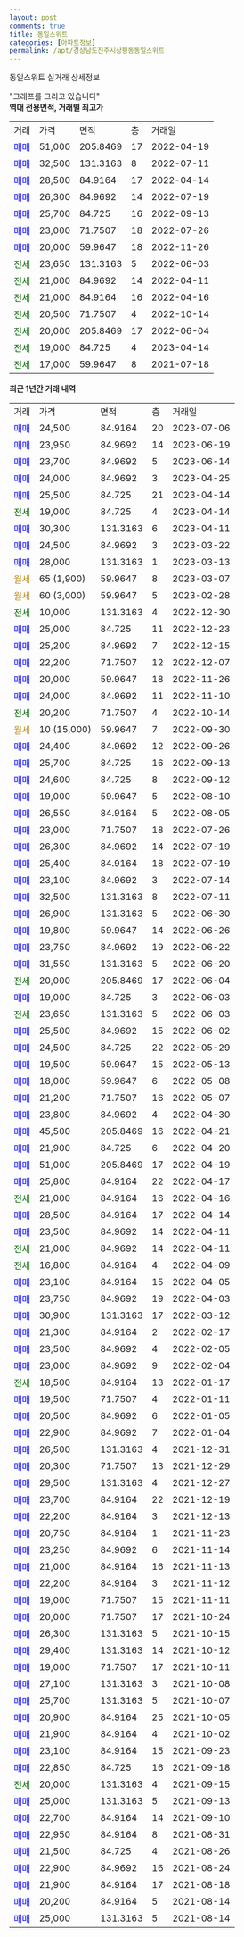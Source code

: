 ```yaml
---
layout: post
comments: true
title: 동일스위트
categories: [아파트정보]
permalink: /apt/경상남도진주시상평동동일스위트
---
```


동일스위트 실거래 상세정보

<script type="text/javascript">
  google.charts.load('current', {'packages':['line', 'corechart']});
  google.charts.setOnLoadCallback(drawChart);

  function drawChart() {
    var data = new google.visualization.DataTable();
    data.addColumn('date', '거래일');
    data.addColumn('number', "매매");
    data.addColumn('number', "전세");
    data.addColumn('number', "전매");

    data.addRows([[new Date(Date.parse("2023-07-06")), 24500, null, null], [new Date(Date.parse("2023-06-19")), 23950, null, null], [new Date(Date.parse("2023-06-14")), 23700, null, null], [new Date(Date.parse("2023-04-25")), 24000, null, null], [new Date(Date.parse("2023-04-14")), 25500, null, null], [new Date(Date.parse("2023-04-14")), null, 19000, null], [new Date(Date.parse("2023-04-11")), 30300, null, null], [new Date(Date.parse("2023-03-22")), 24500, null, null], [new Date(Date.parse("2023-03-13")), 28000, null, null], [new Date(Date.parse("2023-03-07")), null, null, null], [new Date(Date.parse("2023-02-28")), null, null, null], [new Date(Date.parse("2022-12-30")), null, 10000, null], [new Date(Date.parse("2022-12-23")), 25000, null, null], [new Date(Date.parse("2022-12-15")), 25200, null, null], [new Date(Date.parse("2022-12-07")), 22200, null, null], [new Date(Date.parse("2022-11-26")), 20000, null, null], [new Date(Date.parse("2022-11-10")), 24000, null, null], [new Date(Date.parse("2022-10-14")), null, 20200, null], [new Date(Date.parse("2022-09-30")), null, null, null], [new Date(Date.parse("2022-09-26")), 24400, null, null], [new Date(Date.parse("2022-09-13")), 25700, null, null], [new Date(Date.parse("2022-09-12")), 24600, null, null], [new Date(Date.parse("2022-08-10")), 19000, null, null], [new Date(Date.parse("2022-08-05")), 26550, null, null], [new Date(Date.parse("2022-07-26")), 23000, null, null], [new Date(Date.parse("2022-07-19")), 26300, null, null], [new Date(Date.parse("2022-07-19")), 25400, null, null], [new Date(Date.parse("2022-07-14")), 23100, null, null], [new Date(Date.parse("2022-07-11")), 32500, null, null], [new Date(Date.parse("2022-06-30")), 26900, null, null], [new Date(Date.parse("2022-06-26")), 19800, null, null], [new Date(Date.parse("2022-06-22")), 23750, null, null], [new Date(Date.parse("2022-06-20")), 31550, null, null], [new Date(Date.parse("2022-06-04")), null, 20000, null], [new Date(Date.parse("2022-06-03")), 19000, null, null], [new Date(Date.parse("2022-06-03")), null, 23650, null], [new Date(Date.parse("2022-06-02")), 25500, null, null], [new Date(Date.parse("2022-05-29")), 24500, null, null], [new Date(Date.parse("2022-05-13")), 19500, null, null], [new Date(Date.parse("2022-05-08")), 18000, null, null], [new Date(Date.parse("2022-05-07")), 21200, null, null], [new Date(Date.parse("2022-04-30")), 23800, null, null], [new Date(Date.parse("2022-04-21")), 45500, null, null], [new Date(Date.parse("2022-04-20")), 21900, null, null], [new Date(Date.parse("2022-04-19")), 51000, null, null], [new Date(Date.parse("2022-04-17")), 25800, null, null], [new Date(Date.parse("2022-04-16")), null, 21000, null], [new Date(Date.parse("2022-04-14")), 28500, null, null], [new Date(Date.parse("2022-04-11")), 23500, null, null], [new Date(Date.parse("2022-04-11")), null, 21000, null], [new Date(Date.parse("2022-04-09")), null, 16800, null], [new Date(Date.parse("2022-04-05")), 23100, null, null], [new Date(Date.parse("2022-04-03")), 23750, null, null], [new Date(Date.parse("2022-03-12")), 30900, null, null], [new Date(Date.parse("2022-02-17")), 21300, null, null], [new Date(Date.parse("2022-02-05")), 23500, null, null], [new Date(Date.parse("2022-02-04")), 23000, null, null], [new Date(Date.parse("2022-01-17")), null, 18500, null], [new Date(Date.parse("2022-01-11")), 19500, null, null], [new Date(Date.parse("2022-01-05")), 20500, null, null], [new Date(Date.parse("2022-01-04")), 22900, null, null], [new Date(Date.parse("2021-12-31")), 26500, null, null], [new Date(Date.parse("2021-12-29")), 20300, null, null], [new Date(Date.parse("2021-12-27")), 29500, null, null], [new Date(Date.parse("2021-12-19")), 23700, null, null], [new Date(Date.parse("2021-12-13")), 22200, null, null], [new Date(Date.parse("2021-11-23")), 20750, null, null], [new Date(Date.parse("2021-11-14")), 23250, null, null], [new Date(Date.parse("2021-11-13")), 21000, null, null], [new Date(Date.parse("2021-11-12")), 22200, null, null], [new Date(Date.parse("2021-11-11")), 19000, null, null], [new Date(Date.parse("2021-10-24")), 20000, null, null], [new Date(Date.parse("2021-10-15")), 26300, null, null], [new Date(Date.parse("2021-10-12")), 29400, null, null], [new Date(Date.parse("2021-10-11")), 19000, null, null], [new Date(Date.parse("2021-10-08")), 27100, null, null], [new Date(Date.parse("2021-10-07")), 25700, null, null], [new Date(Date.parse("2021-10-05")), 20900, null, null], [new Date(Date.parse("2021-10-02")), 21900, null, null], [new Date(Date.parse("2021-09-23")), 23100, null, null], [new Date(Date.parse("2021-09-18")), 22850, null, null], [new Date(Date.parse("2021-09-15")), null, 20000, null], [new Date(Date.parse("2021-09-13")), 25000, null, null], [new Date(Date.parse("2021-09-10")), 22700, null, null], [new Date(Date.parse("2021-08-31")), 22950, null, null], [new Date(Date.parse("2021-08-26")), 21500, null, null], [new Date(Date.parse("2021-08-24")), 22900, null, null], [new Date(Date.parse("2021-08-18")), 21900, null, null], [new Date(Date.parse("2021-08-14")), 20200, null, null], [new Date(Date.parse("2021-08-14")), 25000, null, null]]);

    var options = {
      hAxis: {
        format: 'yyyy/MM/dd'
      },    
      lineWidth: 0,
      pointsVisible: true,    
      title: '최근 1년간 유형별 실거래가 분포',
      legend: { position: 'bottom' }
    };

    var formatter = new google.visualization.NumberFormat({pattern:'###,###'} );
    formatter.format(data, 1);
    formatter.format(data, 2);
    
    setTimeout(function() {
        var chart = new google.visualization.LineChart(document.getElementById('columnchart_material'));
        chart.draw(data, (options));
        document.getElementById('loading').style.display = 'none';
    }, 200);
  }
</script>


<div id="loading" style="z-index:20; display: block; margin-left: 0px">"그래프를 그리고 있습니다"</div>
<div id="columnchart_material" style="width: 95%; margin-left: 0px; display: block"></div>
<!-- contents start -->
<b>역대 전용면적, 거래별 최고가</b>
<table class="sortable">
    <tr>
      <td>거래</td>
      <td>가격</td>
      <td>면적</td>
      <td>층</td>
      <td>거래일</td>
    </tr>
        <tr>
          <td><a style="color: blue">매매</a></td>
          <td>51,000</td>
          <td>205.8469</td>
          <td>17</td>
          <td>2022-04-19</td>
        </tr>            <tr>
          <td><a style="color: blue">매매</a></td>
          <td>32,500</td>
          <td>131.3163</td>
          <td>8</td>
          <td>2022-07-11</td>
        </tr>            <tr>
          <td><a style="color: blue">매매</a></td>
          <td>28,500</td>
          <td>84.9164</td>
          <td>17</td>
          <td>2022-04-14</td>
        </tr>            <tr>
          <td><a style="color: blue">매매</a></td>
          <td>26,300</td>
          <td>84.9692</td>
          <td>14</td>
          <td>2022-07-19</td>
        </tr>            <tr>
          <td><a style="color: blue">매매</a></td>
          <td>25,700</td>
          <td>84.725</td>
          <td>16</td>
          <td>2022-09-13</td>
        </tr>            <tr>
          <td><a style="color: blue">매매</a></td>
          <td>23,000</td>
          <td>71.7507</td>
          <td>18</td>
          <td>2022-07-26</td>
        </tr>            <tr>
          <td><a style="color: blue">매매</a></td>
          <td>20,000</td>
          <td>59.9647</td>
          <td>18</td>
          <td>2022-11-26</td>
        </tr>        
        <tr>
              <td><a style="color: darkgreen">전세</a></td>
              <td>23,650</td>
              <td>131.3163</td>
              <td>5</td>
              <td>2022-06-03</td>
            </tr>            <tr>
              <td><a style="color: darkgreen">전세</a></td>
              <td>21,000</td>
              <td>84.9692</td>
              <td>14</td>
              <td>2022-04-11</td>
            </tr>            <tr>
              <td><a style="color: darkgreen">전세</a></td>
              <td>21,000</td>
              <td>84.9164</td>
              <td>16</td>
              <td>2022-04-16</td>
            </tr>            <tr>
              <td><a style="color: darkgreen">전세</a></td>
              <td>20,500</td>
              <td>71.7507</td>
              <td>4</td>
              <td>2022-10-14</td>
            </tr>            <tr>
              <td><a style="color: darkgreen">전세</a></td>
              <td>20,000</td>
              <td>205.8469</td>
              <td>17</td>
              <td>2022-06-04</td>
            </tr>            <tr>
              <td><a style="color: darkgreen">전세</a></td>
              <td>19,000</td>
              <td>84.725</td>
              <td>4</td>
              <td>2023-04-14</td>
            </tr>            <tr>
              <td><a style="color: darkgreen">전세</a></td>
              <td>17,000</td>
              <td>59.9647</td>
              <td>8</td>
              <td>2021-07-18</td>
            </tr>        
    
</table>

<b>최근 1년간 거래 내역</b>

<table class="sortable">
    <tr>
      <td>거래</td>
      <td>가격</td>
      <td>면적</td>
      <td>층</td>
      <td>거래일</td>
    </tr>
    <tr>
      <td><a style="color: blue">매매</a></td>
      <td>24,500</td>
      <td>84.9164</td>
      <td>20</td>
      <td>2023-07-06</td>
    </tr>          <tr>
      <td><a style="color: blue">매매</a></td>
      <td>23,950</td>
      <td>84.9692</td>
      <td>14</td>
      <td>2023-06-19</td>
    </tr>          <tr>
      <td><a style="color: blue">매매</a></td>
      <td>23,700</td>
      <td>84.9692</td>
      <td>5</td>
      <td>2023-06-14</td>
    </tr>          <tr>
      <td><a style="color: blue">매매</a></td>
      <td>24,000</td>
      <td>84.9692</td>
      <td>3</td>
      <td>2023-04-25</td>
    </tr>          <tr>
      <td><a style="color: blue">매매</a></td>
      <td>25,500</td>
      <td>84.725</td>
      <td>21</td>
      <td>2023-04-14</td>
    </tr>          <tr>
      <td><a style="color: darkgreen">전세</a></td>
      <td>19,000</td>
      <td>84.725</td>
      <td>4</td>
      <td>2023-04-14</td>
    </tr>          <tr>
      <td><a style="color: blue">매매</a></td>
      <td>30,300</td>
      <td>131.3163</td>
      <td>6</td>
      <td>2023-04-11</td>
    </tr>          <tr>
      <td><a style="color: blue">매매</a></td>
      <td>24,500</td>
      <td>84.9692</td>
      <td>3</td>
      <td>2023-03-22</td>
    </tr>          <tr>
      <td><a style="color: blue">매매</a></td>
      <td>28,000</td>
      <td>131.3163</td>
      <td>1</td>
      <td>2023-03-13</td>
    </tr>          <tr>
      <td><a style="color: darkgoldenrod">월세</a></td>
      <td>65 (1,900)</td>
      <td>59.9647</td>
      <td>8</td>
      <td>2023-03-07</td>
    </tr>          <tr>
      <td><a style="color: darkgoldenrod">월세</a></td>
      <td>60 (3,000)</td>
      <td>59.9647</td>
      <td>5</td>
      <td>2023-02-28</td>
    </tr>          <tr>
      <td><a style="color: darkgreen">전세</a></td>
      <td>10,000</td>
      <td>131.3163</td>
      <td>4</td>
      <td>2022-12-30</td>
    </tr>          <tr>
      <td><a style="color: blue">매매</a></td>
      <td>25,000</td>
      <td>84.725</td>
      <td>11</td>
      <td>2022-12-23</td>
    </tr>          <tr>
      <td><a style="color: blue">매매</a></td>
      <td>25,200</td>
      <td>84.9692</td>
      <td>7</td>
      <td>2022-12-15</td>
    </tr>          <tr>
      <td><a style="color: blue">매매</a></td>
      <td>22,200</td>
      <td>71.7507</td>
      <td>12</td>
      <td>2022-12-07</td>
    </tr>          <tr>
      <td><a style="color: blue">매매</a></td>
      <td>20,000</td>
      <td>59.9647</td>
      <td>18</td>
      <td>2022-11-26</td>
    </tr>          <tr>
      <td><a style="color: blue">매매</a></td>
      <td>24,000</td>
      <td>84.9692</td>
      <td>11</td>
      <td>2022-11-10</td>
    </tr>          <tr>
      <td><a style="color: darkgreen">전세</a></td>
      <td>20,200</td>
      <td>71.7507</td>
      <td>4</td>
      <td>2022-10-14</td>
    </tr>          <tr>
      <td><a style="color: darkgoldenrod">월세</a></td>
      <td>10 (15,000)</td>
      <td>59.9647</td>
      <td>7</td>
      <td>2022-09-30</td>
    </tr>          <tr>
      <td><a style="color: blue">매매</a></td>
      <td>24,400</td>
      <td>84.9692</td>
      <td>12</td>
      <td>2022-09-26</td>
    </tr>          <tr>
      <td><a style="color: blue">매매</a></td>
      <td>25,700</td>
      <td>84.725</td>
      <td>16</td>
      <td>2022-09-13</td>
    </tr>          <tr>
      <td><a style="color: blue">매매</a></td>
      <td>24,600</td>
      <td>84.725</td>
      <td>8</td>
      <td>2022-09-12</td>
    </tr>          <tr>
      <td><a style="color: blue">매매</a></td>
      <td>19,000</td>
      <td>59.9647</td>
      <td>5</td>
      <td>2022-08-10</td>
    </tr>          <tr>
      <td><a style="color: blue">매매</a></td>
      <td>26,550</td>
      <td>84.9164</td>
      <td>5</td>
      <td>2022-08-05</td>
    </tr>          <tr>
      <td><a style="color: blue">매매</a></td>
      <td>23,000</td>
      <td>71.7507</td>
      <td>18</td>
      <td>2022-07-26</td>
    </tr>          <tr>
      <td><a style="color: blue">매매</a></td>
      <td>26,300</td>
      <td>84.9692</td>
      <td>14</td>
      <td>2022-07-19</td>
    </tr>          <tr>
      <td><a style="color: blue">매매</a></td>
      <td>25,400</td>
      <td>84.9164</td>
      <td>18</td>
      <td>2022-07-19</td>
    </tr>          <tr>
      <td><a style="color: blue">매매</a></td>
      <td>23,100</td>
      <td>84.9692</td>
      <td>3</td>
      <td>2022-07-14</td>
    </tr>          <tr>
      <td><a style="color: blue">매매</a></td>
      <td>32,500</td>
      <td>131.3163</td>
      <td>8</td>
      <td>2022-07-11</td>
    </tr>          <tr>
      <td><a style="color: blue">매매</a></td>
      <td>26,900</td>
      <td>131.3163</td>
      <td>5</td>
      <td>2022-06-30</td>
    </tr>          <tr>
      <td><a style="color: blue">매매</a></td>
      <td>19,800</td>
      <td>59.9647</td>
      <td>14</td>
      <td>2022-06-26</td>
    </tr>          <tr>
      <td><a style="color: blue">매매</a></td>
      <td>23,750</td>
      <td>84.9692</td>
      <td>19</td>
      <td>2022-06-22</td>
    </tr>          <tr>
      <td><a style="color: blue">매매</a></td>
      <td>31,550</td>
      <td>131.3163</td>
      <td>5</td>
      <td>2022-06-20</td>
    </tr>          <tr>
      <td><a style="color: darkgreen">전세</a></td>
      <td>20,000</td>
      <td>205.8469</td>
      <td>17</td>
      <td>2022-06-04</td>
    </tr>          <tr>
      <td><a style="color: blue">매매</a></td>
      <td>19,000</td>
      <td>84.725</td>
      <td>3</td>
      <td>2022-06-03</td>
    </tr>          <tr>
      <td><a style="color: darkgreen">전세</a></td>
      <td>23,650</td>
      <td>131.3163</td>
      <td>5</td>
      <td>2022-06-03</td>
    </tr>          <tr>
      <td><a style="color: blue">매매</a></td>
      <td>25,500</td>
      <td>84.9692</td>
      <td>15</td>
      <td>2022-06-02</td>
    </tr>          <tr>
      <td><a style="color: blue">매매</a></td>
      <td>24,500</td>
      <td>84.725</td>
      <td>22</td>
      <td>2022-05-29</td>
    </tr>          <tr>
      <td><a style="color: blue">매매</a></td>
      <td>19,500</td>
      <td>59.9647</td>
      <td>15</td>
      <td>2022-05-13</td>
    </tr>          <tr>
      <td><a style="color: blue">매매</a></td>
      <td>18,000</td>
      <td>59.9647</td>
      <td>6</td>
      <td>2022-05-08</td>
    </tr>          <tr>
      <td><a style="color: blue">매매</a></td>
      <td>21,200</td>
      <td>71.7507</td>
      <td>16</td>
      <td>2022-05-07</td>
    </tr>          <tr>
      <td><a style="color: blue">매매</a></td>
      <td>23,800</td>
      <td>84.9692</td>
      <td>4</td>
      <td>2022-04-30</td>
    </tr>          <tr>
      <td><a style="color: blue">매매</a></td>
      <td>45,500</td>
      <td>205.8469</td>
      <td>16</td>
      <td>2022-04-21</td>
    </tr>          <tr>
      <td><a style="color: blue">매매</a></td>
      <td>21,900</td>
      <td>84.725</td>
      <td>6</td>
      <td>2022-04-20</td>
    </tr>          <tr>
      <td><a style="color: blue">매매</a></td>
      <td>51,000</td>
      <td>205.8469</td>
      <td>17</td>
      <td>2022-04-19</td>
    </tr>          <tr>
      <td><a style="color: blue">매매</a></td>
      <td>25,800</td>
      <td>84.9164</td>
      <td>22</td>
      <td>2022-04-17</td>
    </tr>          <tr>
      <td><a style="color: darkgreen">전세</a></td>
      <td>21,000</td>
      <td>84.9164</td>
      <td>16</td>
      <td>2022-04-16</td>
    </tr>          <tr>
      <td><a style="color: blue">매매</a></td>
      <td>28,500</td>
      <td>84.9164</td>
      <td>17</td>
      <td>2022-04-14</td>
    </tr>          <tr>
      <td><a style="color: blue">매매</a></td>
      <td>23,500</td>
      <td>84.9692</td>
      <td>14</td>
      <td>2022-04-11</td>
    </tr>          <tr>
      <td><a style="color: darkgreen">전세</a></td>
      <td>21,000</td>
      <td>84.9692</td>
      <td>14</td>
      <td>2022-04-11</td>
    </tr>          <tr>
      <td><a style="color: darkgreen">전세</a></td>
      <td>16,800</td>
      <td>84.9164</td>
      <td>4</td>
      <td>2022-04-09</td>
    </tr>          <tr>
      <td><a style="color: blue">매매</a></td>
      <td>23,100</td>
      <td>84.9164</td>
      <td>15</td>
      <td>2022-04-05</td>
    </tr>          <tr>
      <td><a style="color: blue">매매</a></td>
      <td>23,750</td>
      <td>84.9692</td>
      <td>19</td>
      <td>2022-04-03</td>
    </tr>          <tr>
      <td><a style="color: blue">매매</a></td>
      <td>30,900</td>
      <td>131.3163</td>
      <td>17</td>
      <td>2022-03-12</td>
    </tr>          <tr>
      <td><a style="color: blue">매매</a></td>
      <td>21,300</td>
      <td>84.9164</td>
      <td>2</td>
      <td>2022-02-17</td>
    </tr>          <tr>
      <td><a style="color: blue">매매</a></td>
      <td>23,500</td>
      <td>84.9692</td>
      <td>4</td>
      <td>2022-02-05</td>
    </tr>          <tr>
      <td><a style="color: blue">매매</a></td>
      <td>23,000</td>
      <td>84.9692</td>
      <td>9</td>
      <td>2022-02-04</td>
    </tr>          <tr>
      <td><a style="color: darkgreen">전세</a></td>
      <td>18,500</td>
      <td>84.9164</td>
      <td>13</td>
      <td>2022-01-17</td>
    </tr>          <tr>
      <td><a style="color: blue">매매</a></td>
      <td>19,500</td>
      <td>71.7507</td>
      <td>4</td>
      <td>2022-01-11</td>
    </tr>          <tr>
      <td><a style="color: blue">매매</a></td>
      <td>20,500</td>
      <td>84.9692</td>
      <td>6</td>
      <td>2022-01-05</td>
    </tr>          <tr>
      <td><a style="color: blue">매매</a></td>
      <td>22,900</td>
      <td>84.9692</td>
      <td>7</td>
      <td>2022-01-04</td>
    </tr>          <tr>
      <td><a style="color: blue">매매</a></td>
      <td>26,500</td>
      <td>131.3163</td>
      <td>4</td>
      <td>2021-12-31</td>
    </tr>          <tr>
      <td><a style="color: blue">매매</a></td>
      <td>20,300</td>
      <td>71.7507</td>
      <td>13</td>
      <td>2021-12-29</td>
    </tr>          <tr>
      <td><a style="color: blue">매매</a></td>
      <td>29,500</td>
      <td>131.3163</td>
      <td>4</td>
      <td>2021-12-27</td>
    </tr>          <tr>
      <td><a style="color: blue">매매</a></td>
      <td>23,700</td>
      <td>84.9164</td>
      <td>22</td>
      <td>2021-12-19</td>
    </tr>          <tr>
      <td><a style="color: blue">매매</a></td>
      <td>22,200</td>
      <td>84.9164</td>
      <td>3</td>
      <td>2021-12-13</td>
    </tr>          <tr>
      <td><a style="color: blue">매매</a></td>
      <td>20,750</td>
      <td>84.9164</td>
      <td>1</td>
      <td>2021-11-23</td>
    </tr>          <tr>
      <td><a style="color: blue">매매</a></td>
      <td>23,250</td>
      <td>84.9692</td>
      <td>6</td>
      <td>2021-11-14</td>
    </tr>          <tr>
      <td><a style="color: blue">매매</a></td>
      <td>21,000</td>
      <td>84.9164</td>
      <td>16</td>
      <td>2021-11-13</td>
    </tr>          <tr>
      <td><a style="color: blue">매매</a></td>
      <td>22,200</td>
      <td>84.9164</td>
      <td>3</td>
      <td>2021-11-12</td>
    </tr>          <tr>
      <td><a style="color: blue">매매</a></td>
      <td>19,000</td>
      <td>71.7507</td>
      <td>15</td>
      <td>2021-11-11</td>
    </tr>          <tr>
      <td><a style="color: blue">매매</a></td>
      <td>20,000</td>
      <td>71.7507</td>
      <td>17</td>
      <td>2021-10-24</td>
    </tr>          <tr>
      <td><a style="color: blue">매매</a></td>
      <td>26,300</td>
      <td>131.3163</td>
      <td>5</td>
      <td>2021-10-15</td>
    </tr>          <tr>
      <td><a style="color: blue">매매</a></td>
      <td>29,400</td>
      <td>131.3163</td>
      <td>14</td>
      <td>2021-10-12</td>
    </tr>          <tr>
      <td><a style="color: blue">매매</a></td>
      <td>19,000</td>
      <td>71.7507</td>
      <td>17</td>
      <td>2021-10-11</td>
    </tr>          <tr>
      <td><a style="color: blue">매매</a></td>
      <td>27,100</td>
      <td>131.3163</td>
      <td>3</td>
      <td>2021-10-08</td>
    </tr>          <tr>
      <td><a style="color: blue">매매</a></td>
      <td>25,700</td>
      <td>131.3163</td>
      <td>5</td>
      <td>2021-10-07</td>
    </tr>          <tr>
      <td><a style="color: blue">매매</a></td>
      <td>20,900</td>
      <td>84.9164</td>
      <td>25</td>
      <td>2021-10-05</td>
    </tr>          <tr>
      <td><a style="color: blue">매매</a></td>
      <td>21,900</td>
      <td>84.9164</td>
      <td>4</td>
      <td>2021-10-02</td>
    </tr>          <tr>
      <td><a style="color: blue">매매</a></td>
      <td>23,100</td>
      <td>84.9164</td>
      <td>15</td>
      <td>2021-09-23</td>
    </tr>          <tr>
      <td><a style="color: blue">매매</a></td>
      <td>22,850</td>
      <td>84.725</td>
      <td>16</td>
      <td>2021-09-18</td>
    </tr>          <tr>
      <td><a style="color: darkgreen">전세</a></td>
      <td>20,000</td>
      <td>131.3163</td>
      <td>4</td>
      <td>2021-09-15</td>
    </tr>          <tr>
      <td><a style="color: blue">매매</a></td>
      <td>25,000</td>
      <td>131.3163</td>
      <td>5</td>
      <td>2021-09-13</td>
    </tr>          <tr>
      <td><a style="color: blue">매매</a></td>
      <td>22,700</td>
      <td>84.9164</td>
      <td>14</td>
      <td>2021-09-10</td>
    </tr>          <tr>
      <td><a style="color: blue">매매</a></td>
      <td>22,950</td>
      <td>84.9164</td>
      <td>8</td>
      <td>2021-08-31</td>
    </tr>          <tr>
      <td><a style="color: blue">매매</a></td>
      <td>21,500</td>
      <td>84.725</td>
      <td>4</td>
      <td>2021-08-26</td>
    </tr>          <tr>
      <td><a style="color: blue">매매</a></td>
      <td>22,900</td>
      <td>84.9692</td>
      <td>16</td>
      <td>2021-08-24</td>
    </tr>          <tr>
      <td><a style="color: blue">매매</a></td>
      <td>21,900</td>
      <td>84.9164</td>
      <td>17</td>
      <td>2021-08-18</td>
    </tr>          <tr>
      <td><a style="color: blue">매매</a></td>
      <td>20,200</td>
      <td>84.9164</td>
      <td>5</td>
      <td>2021-08-14</td>
    </tr>          <tr>
      <td><a style="color: blue">매매</a></td>
      <td>25,000</td>
      <td>131.3163</td>
      <td>5</td>
      <td>2021-08-14</td>
    </tr>      </table>
<!-- contents end -->    


